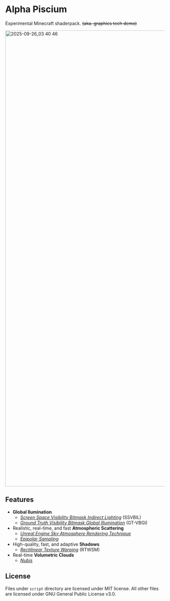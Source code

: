 # Alpha Piscium
Experimental Minecraft shaderpack. ~~(aka. graphics tech demo)~~

<img width="2560" height="1441" alt="2025-09-26_03 40 46" src="https://github.com/user-attachments/assets/58c281ec-120e-4376-a0e7-8bb1cde38f27" />

## Features
-  **Global Ilumination**
    - [*Screen Space Visibility Bitmask Indirect Lighting*](https://arxiv.org/pdf/2301.11376) (SSVBIL)
    - [*Ground Truth Visibility Bitmask Global Illumination*](https://www.shadertoy.com/view/lfdBWn) (GT-VBGI)
- Realistic, real-time, and fast **Atmospheric Scattering**
    - [*Unreal Engine Sky Atmosphere Rendering Technique*](https://sebh.github.io/publications/egsr2020.pdf)
    - [*Epipolar Sampling*](https://gdcvault.com/play/1018227/Practical-Implementation-of-Light-Scattering)
- High-quality, fast, and adaptive **Shadows**
    - [*Rectilinear Texture Warping*](https://www.cspaul.com/publications/Rosen.2012.I3D.pdf) (RTWSM)
- Real-time **Volumetric Clouds**
    - [*Nubis*](https://drive.google.com/file/d/0B-D275g6LH7LOE1RcVFERGpkS28/view?resourcekey=0-P04mYcVQ1lDPdn7FDunEIw)

## License
Files under `script` directory are licensed under MIT license. All other files are licensed under GNU General Public License v3.0.
